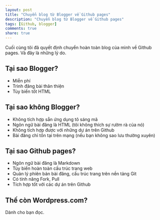 ```yaml
---
layout: post
title: "Chuyển blog từ Blogger về Github pages"
description: "Chuyển blog từ Blogger về Github pages"
tags: [Github, blogger]
comments: true
share: true
---
```


Cuối cùng tôi đã quyết định chuyển hoàn toàn blog của mình về Github pages. Và đây là những lý do.

## Tại sao Blogger?

* Miễn phí
* Trình đăng bài thân thiện
* Tùy biến tốt HTML

## Tại sao không Blogger?

* Không tích hợp sẵn ứng dụng tô sáng mã
* Ngôn ngữ bài đăng là HTML (tôi không thích sự rườm rà của nó)
* Không tích hợp được với những dự án trên Github
* Bài đăng chỉ tồn tại trên mạng (nếu bạn không sao lưu thường xuyên)

## Tại sao Github pages?

* Ngôn ngữ bài đăng là Markdown
* Tùy biến hoàn toàn cấu trúc trang web
* Quản lý phiên bản bài đăng, cấu trúc trang trên nền tảng Git
* Có tính năng Fork, Pull
* Tích hợp tốt với các dự án trên Github

## Thế còn Wordpress.com?

Dành cho bạn đọc.
